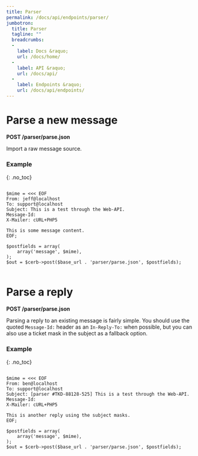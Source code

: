 ```yaml
---
title: Parser
permalink: /docs/api/endpoints/parser/
jumbotron:
  title: Parser
  tagline: ""
  breadcrumbs:
  -
    label: Docs &raquo;
    url: /docs/home/
  -
    label: API &raquo;
    url: /docs/api/
  -
    label: Endpoints &raquo;
    url: /docs/api/endpoints/
---
```


# Parse a new message

**POST /parser/parse.json**

Import a raw message source.

### Example
{: .no_toc}

<pre>
<code class="language-php">
$mime = <<< EOF
From: jeff@localhost
To: support@localhost
Subject: This is a test through the Web-API.
Message-Id: <abc2@local1234>
X-Mailer: cURL+PHP5

This is some message content.
EOF;

$postfields = array(
    array('message', $mime),
);
$out = $cerb->post($base_url . 'parser/parse.json', $postfields);
</code>
</pre>

# Parse a reply

**POST /parser/parse.json**

Parsing a reply to an existing message is fairly simple. You should use the quoted `Message-Id:` header as an `In-Reply-To:` when possible, but you can also use a ticket mask in the subject as a fallback option.

### Example
{: .no_toc}

<pre>
<code class="language-php">
$mime = <<< EOF
From: ben@localhost
To: support@localhost
Subject: [parser #TKD-88128-525] This is a test through the Web-API.
Message-Id: <abc1@local1234>
X-Mailer: cURL+PHP5

This is another reply using the subject masks.
EOF;

$postfields = array(
    array('message', $mime),
);
$out = $cerb->post($base_url . 'parser/parse.json', $postfields);
</code>
</pre>
